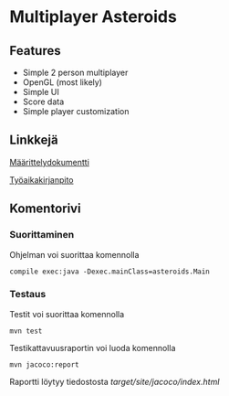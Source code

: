 # Multiplayer Asteroids
## Features
* Simple 2 person multiplayer
* OpenGL (most likely)
* Simple UI
* Score data
* Simple player customization
  
## Linkkejä

[Määrittelydokumentti](https://github.com/LazyKernel/ot-harjoitustyo/blob/master/dokumentointi/m%C3%A4%C3%A4rittelydokumentti.md)

[Työaikakirjanpito](https://github.com/LazyKernel/ot-harjoitustyo/blob/master/dokumentointi/ty%C3%B6aikakirjanpito.md)

## Komentorivi
### Suorittaminen
Ohjelman voi suorittaa komennolla
```
compile exec:java -Dexec.mainClass=asteroids.Main
```

### Testaus
Testit voi suorittaa komennolla 
```
mvn test
```

Testikattavuusraportin voi luoda komennolla
```
mvn jacoco:report
```
Raportti löytyy tiedostosta _target/site/jacoco/index.html_